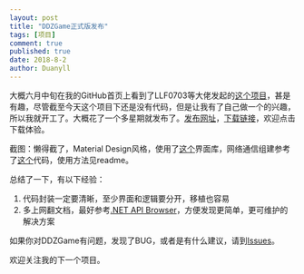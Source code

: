 ```yaml
---
layout: post
title: "DDZGame正式版发布"
tags: [项目]
comment: true
published: true
date: 2018-8-2
author: Duanyll
---
```


大概六月中旬在我的GitHub首页上看到了LLF0703等大佬发起的[这个项目](https://github.com/JXFLS/Doudizhu)，甚是有趣，尽管截至今天这个项目下还是没有代码，但是让我有了自己做一个的兴趣，所以我就开工了。大概花了一个多星期就发布了。[发布网址](https://github.com/Duanyll/DDZGame)，[下载链接](https://github.com/Duanyll/DDZGame/releases/download/1.0.0.1/DDZGame.zip)，欢迎点击下载体验。

截图：懒得截了，Material Design风格，使用了[这个](https://github.com/MaterialDesignInXAML/MaterialDesignInXamlToolkit)界面库，网络通信组建参考了[这个](https://github.com/yinyoupoet/chatRoomTest)代码，使用方法见readme。

总结了一下，有以下经验：

1. 代码封装一定要清晰，至少界面和逻辑要分开，移植也容易
2. 多上网翻文档，最好参考[.NET API Browser](https://docs.microsoft.com/en-us/dotnet/api/)，方便发现更简单，更可维护的解决方案

如果你对DDZGame有问题，发现了BUG，或者是有什么建议，请到[Issues](https://github.com/duanyll/DDZGame/issues)。

欢迎关注我的下一个项目。